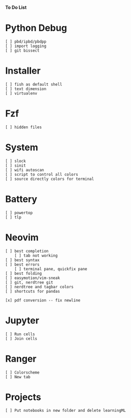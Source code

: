 **To Do List**

# Python Debug
    [ ] pbd/ipbd/pbdpp
    [ ] import logging
    [ ] git bissect


# Installer
    [ ] fish as default shell
    [ ] text dimension
    [ ] virtualenv


# Fzf
    [ ] hidden files

# System
    [ ] slock
    [ ] sinit
    [ ] wifi autoscan
    [ ] script to control all colors
    [ ] source directly colors for terminal

# Battery
    [ ] powertop 
    [ ] tlp

# Neovim
    [ ] best completion
        [ ] tab not working
    [ ] best syntax
    [ ] best errors
        [ ] terminal pane, quickfix pane
    [ ] best folding
    [ ] easymotion/vim-sneak
    [ ] git, nerdtree git
    [ ] nerdtree and tagbar colors
    [ ] shortcuts for pandas
    
    [x] pdf conversion -- fix newline


    
# Jupyter
    [ ] Run cells
    [ ] Join cells
    
# Ranger
    [ ] Colorscheme
    [ ] New tab

# Projects
    [ ] Put notebooks in new folder and delete learningML
